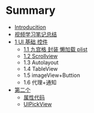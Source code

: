 # Summary

* [Introducition](README.md)
* [视频学习笔记总结](chapter1.md)
* [1 UI 基础 控件](di-yi-ge.md)
  * [1.1 九宫格 封装 懒加载 plist](di-yi-ge/di-yi-ge-0.md)
  * [1.2 Scrollview](di-yi-ge/di-er-ge.md)
  * 1.3 Autolayout
  * 1.4 TableView
  * 1.5 imageView+Buttion
  * 1.6 代理+通知
* [第二个](di-er-ge.md)
  * [属性代码](di-er-ge/di-er-ge-0.md)
  * [UIPickView](di-er-ge/uipickview.md)

